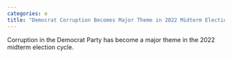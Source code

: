 ```yaml
---
categories: e
title: "Democrat Corruption Becomes Major Theme in 2022 Midterm Election Cycle"
---
```

Corruption in the Democrat Party has become a major theme in the 2022 midterm election cycle. 